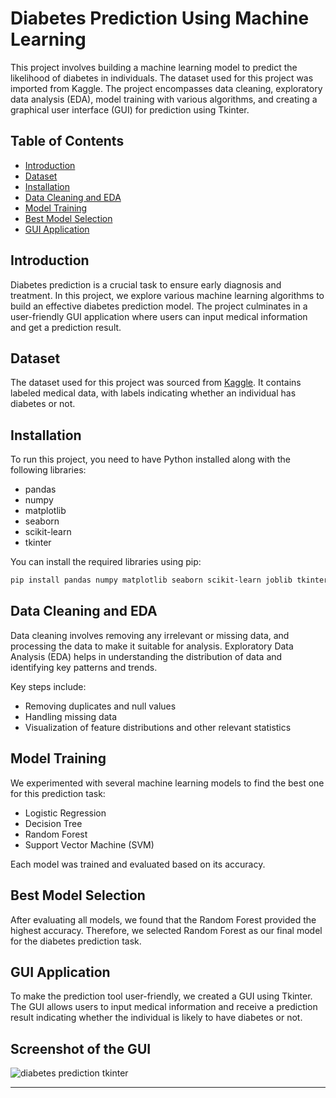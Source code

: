 # Diabetes Prediction Using Machine Learning

This project involves building a machine learning model to predict the likelihood of diabetes in individuals. The dataset used for this project was imported from Kaggle. The project encompasses data cleaning, exploratory data analysis (EDA), model training with various algorithms, and creating a graphical user interface (GUI) for prediction using Tkinter.

## Table of Contents
- [Introduction](#introduction)
- [Dataset](#dataset)
- [Installation](#installation)
- [Data Cleaning and EDA](#data-cleaning-and-eda)
- [Model Training](#model-training)
- [Best Model Selection](#best-model-selection)
- [GUI Application](#gui-application)

## Introduction
Diabetes prediction is a crucial task to ensure early diagnosis and treatment. In this project, we explore various machine learning algorithms to build an effective diabetes prediction model. The project culminates in a user-friendly GUI application where users can input medical information and get a prediction result.

## Dataset
The dataset used for this project was sourced from [Kaggle](https://www.kaggle.com/). It contains labeled medical data, with labels indicating whether an individual has diabetes or not.

## Installation
To run this project, you need to have Python installed along with the following libraries:

- pandas
- numpy
- matplotlib
- seaborn
- scikit-learn
- tkinter

You can install the required libraries using pip:

```bash
pip install pandas numpy matplotlib seaborn scikit-learn joblib tkinter
```

## Data Cleaning and EDA
Data cleaning involves removing any irrelevant or missing data, and processing the data to make it suitable for analysis. Exploratory Data Analysis (EDA) helps in understanding the distribution of data and identifying key patterns and trends.

Key steps include:

- Removing duplicates and null values
- Handling missing data
- Visualization of feature distributions and other relevant statistics

## Model Training
We experimented with several machine learning models to find the best one for this prediction task:

- Logistic Regression
- Decision Tree
- Random Forest
- Support Vector Machine (SVM)

Each model was trained and evaluated based on its accuracy.

## Best Model Selection
After evaluating all models, we found that the Random Forest provided the highest accuracy. Therefore, we selected Random Forest as our final model for the diabetes prediction task.

## GUI Application
To make the prediction tool user-friendly, we created a GUI using Tkinter. The GUI allows users to input medical information and receive a prediction result indicating whether the individual is likely to have diabetes or not.

## Screenshot of the GUI
![diabetes prediction tkinter]([https://github.com/yourusername/Diabetes-Prediction/assets/sample-image.png](https://github.com/prateek7204/Diabetes-Prediction-Using-ML/blob/main/diabetes%20prediction%201.png))

---
